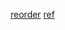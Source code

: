 [reorder](https://www.framer.com/docs/reorder/)
[ref](https://codesandbox.io/s/framer-motion-5-drag-to-reorder-lists-uonye?from-embed)
